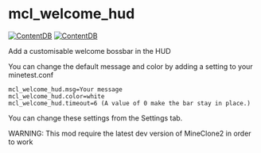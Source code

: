 # mcl_welcome_hud

[![ContentDB](https://content.minetest.net/packages/AFCM/mcl_welcome_hud/shields/title/)](https://content.minetest.net/packages/AFCM/mcl_welcome_hud/)
[![ContentDB](https://content.minetest.net/packages/AFCM/mcl_welcome_hud/shields/downloads/)](https://content.minetest.net/packages/AFCM/mcl_welcome_hud/)

Add a customisable welcome bossbar in the HUD

You can change the default message and color by adding a setting to your minetest.conf

    mcl_welcome_hud.msg=Your message
    mcl_welcome_hud.color=white
    mcl_welcome_hud.timeout=6 (A value of 0 make the bar stay in place.)

You can change these settings from the Settings tab.

WARNING: This mod require the latest dev version of MineClone2 in order to work
